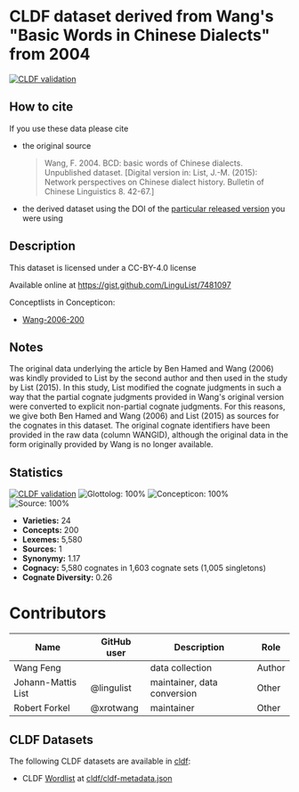 # CLDF dataset derived from Wang's "Basic Words in Chinese Dialects" from 2004

[![CLDF validation](https://github.com/lexibank/wangbcd/workflows/CLDF-validation/badge.svg)](https://github.com/lexibank/wangbcd/actions?query=workflow%3ACLDF-validation)

## How to cite

If you use these data please cite
- the original source
  > Wang, F. 2004. BCD: basic words of Chinese dialects. Unpublished dataset. [Digital version in: List, J.-M. (2015): Network perspectives on Chinese dialect history. Bulletin of Chinese Linguistics 8. 42-67.]
- the derived dataset using the DOI of the [particular released version](../../releases/) you were using

## Description


This dataset is licensed under a CC-BY-4.0 license

Available online at https://gist.github.com/LinguList/7481097


Conceptlists in Concepticon:
- [Wang-2006-200](https://concepticon.clld.org/contributions/Wang-2006-200)
## Notes

The original data underlying the article by Ben Hamed and Wang (2006) was kindly provided to List by the second author and then used in the study by List (2015). In this study, List modified the cognate judgments in such a way that the partial cognate judgments provided in Wang's original version were converted to explicit non-partial cognate judgments. For this reasons, we give both Ben Hamed and Wang (2006) and List (2015) as sources for the cognates in this dataset. The original cognate identifiers have been provided in the raw data (column WANGID), although the original data in the form originally provided by Wang is no longer available.



## Statistics


[![CLDF validation](https://github.com/lexibank/wangbcd/workflows/CLDF-validation/badge.svg)](https://github.com/lexibank/wangbcd/actions?query=workflow%3ACLDF-validation)
![Glottolog: 100%](https://img.shields.io/badge/Glottolog-100%25-brightgreen.svg "Glottolog: 100%")
![Concepticon: 100%](https://img.shields.io/badge/Concepticon-100%25-brightgreen.svg "Concepticon: 100%")
![Source: 100%](https://img.shields.io/badge/Source-100%25-brightgreen.svg "Source: 100%")

- **Varieties:** 24
- **Concepts:** 200
- **Lexemes:** 5,580
- **Sources:** 1
- **Synonymy:** 1.17
- **Cognacy:** 5,580 cognates in 1,603 cognate sets (1,005 singletons)
- **Cognate Diversity:** 0.26

# Contributors

Name | GitHub user | Description | Role
 --- | --- | --- | ---
Wang Feng | | data collection | Author 
Johann-Mattis List | @lingulist | maintainer, data conversion | Other
Robert Forkel | @xrotwang | maintainer | Other




## CLDF Datasets

The following CLDF datasets are available in [cldf](cldf):

- CLDF [Wordlist](https://github.com/cldf/cldf/tree/master/modules/Wordlist) at [cldf/cldf-metadata.json](cldf/cldf-metadata.json)